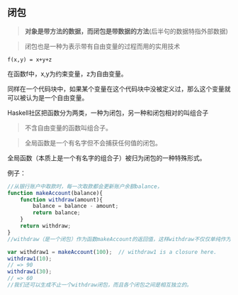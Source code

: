 ## 闭包

> **对象是带方法的数据，而闭包是带数据的方法**(后半句的数据特指外部数据)

> 闭包也是一种为表示带有自由变量的过程而用的实用技术

```
f(x,y) = x+y+z
```

在函数f中，x,y为约束变量，z为自由变量。

同样在一个代码块中，如果某个变量在这个代码块中没被定义过，那么这个变量就可以被认为是一个自由变量。

Haskell社区把函数分为两类，一种为闭包，另一种和闭包相对的叫组合子

> 不含自由变量的函数叫组合子。

> 全局函数是一个有名字但不会捕获任何值的闭包。

全局函数（本质上是一个有名字的组合子）被归为闭包的一种特殊形式。

例子：

```javascript
//从银行账户中取款时，每一次取款都会更新账户余额balance，
function makeAccount(balance){
    function withdraw(amount){
    	balance = balance - amount;
        return balance;
    }
    return withdraw;
}
//withdraw（是一个闭包）作为函数makeAccount的返回值，这样withdraw不仅仅单纯作为一个函数存在，而且携带着balance变量

var withdraw1 = makeAccount(100);  // withdraw1 is a closure here.
withdraw1(10);
// => 90
withdraw1(30);
// => 60
//我们还可以生成不止一个withdraw闭包，而且各个闭包之间是相互独立的。
```

